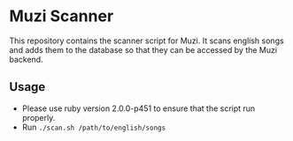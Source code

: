 # Muzi Scanner

This repository contains the scanner script for Muzi. It scans english songs and adds them to the database so that they can be accessed by the Muzi backend.

## Usage

* Please use ruby version 2.0.0-p451 to ensure that the script run properly.
* Run `./scan.sh /path/to/english/songs`
